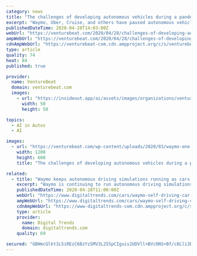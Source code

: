 ```yaml
---
category: news
title: "The challenges of developing autonomous vehicles during a pandemic"
excerpt: "Waymo, Uber, Cruise, and others have paused autonomous vehicle testing due to the pandemic. Here's how they're continuing development during lockdown."
publishedDateTime: 2020-04-28T14:03:00Z
webUrl: "https://venturebeat.com/2020/04/28/challenges-of-developing-autonomous-vehicles-during-coronavirus-covid-19-pandemic/"
ampWebUrl: "https://venturebeat.com/2020/04/28/challenges-of-developing-autonomous-vehicles-during-coronavirus-covid-19-pandemic/amp/"
cdnAmpWebUrl: "https://venturebeat-com.cdn.ampproject.org/c/s/venturebeat.com/2020/04/28/challenges-of-developing-autonomous-vehicles-during-coronavirus-covid-19-pandemic/amp/"
type: article
quality: 74
heat: 84
published: true

provider:
  name: VentureBeat
  domain: venturebeat.com
  images:
    - url: "https://insideout.app/ai/assets/images/organizations/venturebeat.com-50x50.jpg"
      width: 50
      height: 50

topics:
  - AI in Autos
  - AI

images:
  - url: "https://venturebeat.com/wp-content/uploads/2020/03/waymo-one-dome-e1585787576926.jpg?fit=1200%2C600&strip=all"
    width: 1200
    height: 600
    title: "The challenges of developing autonomous vehicles during a pandemic"

related:
  - title: "Waymo keeps autonomous driving simulations running as cars stay parked"
    excerpt: "Waymo is continuing to run autonomous driving simulations as its fleet of test cars and trucks remains parked due to the ongoing coronavirus pandemic."
    publishedDateTime: 2020-04-28T11:00:00Z
    webUrl: "https://www.digitaltrends.com/cars/waymo-self-driving-car-simulations-continue-despite-coronavirus/"
    ampWebUrl: "https://www.digitaltrends.com/cars/waymo-self-driving-car-simulations-continue-despite-coronavirus/?amp"
    cdnAmpWebUrl: "https://www-digitaltrends-com.cdn.ampproject.org/c/s/www.digitaltrends.com/cars/waymo-self-driving-car-simulations-continue-despite-coronavirus/?amp"
    type: article
    provider:
      name: Digital Trends
      domain: digitaltrends.com
    quality: 69

secured: "GBHmcGlkt1L5iREzC6BzYzSMV3L255pCIguis2UDVll+BVcONS+Bf/c8Lli3btzXGvI2X7rta6zGPNyQz7yDL7MKt0kX6FmZ97WlkpRay98aPYcmH8tRlxGpk47pWtbnEx69v8Ag1PYHTjHWeSYyIWUbKaB+37gU13UKntsJbm76VaYitj7KO6hSl8o/Z3pwEP+Q/j7SdoqjuATNqMYDi6xDZI73lRczbG8O56y4PZU9t2UM5ImvAYv1mQOiVWCIKEJQoqc/PEOeQLlwxAHncCChpy/rjc7juK5gXxfkxbBCIYVDOMSoy+iBJs01brTKKdN+7HwlYgU8CFGV4OF+62wij564dUQL/PiEAsxVxia0jXva8Qd4wboS06UOSzz124lJYazjW1aW+exy8enztK9dr88KjDqHZt8l3hhtYZ/buGN7RzR6D8fXf/4yWr6F5nioI4PpwlhO4FlBmUuHvqFAKZGEXT1u0tWL63iwhnQ=;X9JENaYx6gH5/6+X42hUhw=="
---
```


